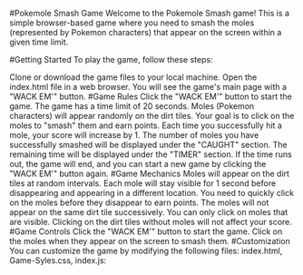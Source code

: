 #Pokemole Smash Game   Welcome to the Pokemole Smash game! This is a simple browser-based game where you need to smash the moles (represented by Pokemon characters) that appear on the screen within a given time limit.

#Getting Started
To play the game, follow these steps:

Clone or download the game files to your local machine.
Open the index.html file in a web browser.
You will see the game's main page with a "WACK EM'" button.
#Game Rules
Click the "WACK EM'" button to start the game.
The game has a time limit of 20 seconds.
Moles (Pokemon characters) will appear randomly on the dirt tiles.
Your goal is to click on the moles to "smash" them and earn points.
Each time you successfully hit a mole, your score will increase by 1.
The number of moles you have successfully smashed will be displayed under the "CAUGHT" section.
The remaining time will be displayed under the "TIMER" section.
If the time runs out, the game will end, and you can start a new game by clicking the "WACK EM'" button again.
#Game Mechanics
Moles will appear on the dirt tiles at random intervals.
Each mole will stay visible for 1 second before disappearing and appearing in a different location.
You need to quickly click on the moles before they disappear to earn points.
The moles will not appear on the same dirt tile successively.
You can only click on moles that are visible. Clicking on the dirt tiles without moles will not affect your score.
#Game Controls
Click the "WACK EM'" button to start the game.
Click on the moles when they appear on the screen to smash them.
#Customization
You can customize the game by modifying the following files: index.html, Game-Syles.css, index.js: 